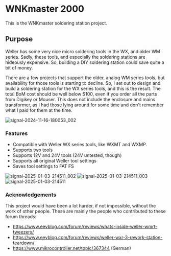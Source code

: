 # WNKmaster 2000

This is the WNKmaster soldering station project.

## Purpose
Weller has some very nice micro soldering tools in the WX, and older WM series.
Sadly, these tools, and especially the soldering stations are hideously expensive.
So, building a DIY soldering station could save quite a bit of money.

There are a few projects that support the older, analog WM series tools, but
availability for those tools is starting to decline. So, I set out to design and
build a soldering station for the WX series tools, and this is the result.
The total BoM cost should be well below $100, even if you order all the parts from Digikey or Mouser.
This does not include the enclosure and mains transformer, as I had those lying around for some time and don't remember what I paid for them at the time.

![signal-2024-11-16-180053_002](https://github.com/user-attachments/assets/62338a2f-e7a4-4f7b-8abd-2d32937dafd1)

### Features
- Compatible with Weller WX series tools, like WXMT and WXMP.
- Supports two tools
- Supports 12V and 24V tools (24V untested, though)
- Supports all original Weller tool settings
- Saves tool settings to FAT FS

![signal-2025-01-03-214511_002](https://github.com/user-attachments/assets/d3d8abb5-2d03-4acf-984e-51cd7378ef8b)
![signal-2025-01-03-214511_003](https://github.com/user-attachments/assets/70a2f9d5-fd78-48dd-a848-14c834e9cd68)
![signal-2025-01-03-214511](https://github.com/user-attachments/assets/b06c70e6-ad0e-40c9-b3bf-ef9ca5f48cf8)

### Acknowledgements
This project would have been a lot harder, if not impossible, without the work of other people.
These are mainly the people who contributed to these forum threads:
- https://www.eevblog.com/forum/reviews/whats-inside-weller-wmrt-tweezers/
- https://www.eevblog.com/forum/reviews/weller-wxr-3-rework-station-teardown/
- https://www.mikrocontroller.net/topic/367344 (German)
